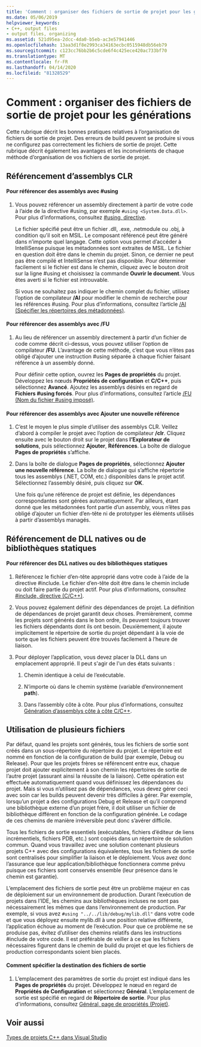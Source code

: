 ```yaml
---
title: 'Comment : organiser des fichiers de sortie de projet pour les générations'
ms.date: 05/06/2019
helpviewer_keywords:
- C++, output files
- output files, organizing
ms.assetid: 521d95ea-2dcc-4da0-b5eb-ac3e57941446
ms.openlocfilehash: 13aa3d1f8e2993ca34163ecbc0515948db56eb79
ms.sourcegitcommit: c123cc76bb2b6c5cde6f4c425ece420ac733bf70
ms.translationtype: MT
ms.contentlocale: fr-FR
ms.lasthandoff: 04/14/2020
ms.locfileid: "81328529"
---
```

# <a name="how-to-organize-project-output-files-for-builds"></a>Comment : organiser des fichiers de sortie de projet pour les générations

Cette rubrique décrit les bonnes pratiques relatives à l’organisation de fichiers de sortie de projet. Des erreurs de build peuvent se produire si vous ne configurez pas correctement les fichiers de sortie de projet. Cette rubrique décrit également les avantages et les inconvénients de chaque méthode d’organisation de vos fichiers de sortie de projet.

## <a name="referencing-clr-assemblies"></a>Référencement d’assemblys CLR

#### <a name="to-reference-assemblies-with-using"></a>Pour référencer des assemblys avec #using

1. Vous pouvez référencer un assembly directement à partir de votre code à l’aide de la directive #using, par exemple `#using <System.Data.dll>`. Pour plus d’informations, consultez [#using, directive](../preprocessor/hash-using-directive-cpp.md).

   Le fichier spécifié peut être un fichier .dll, .exe, .netmodule ou .obj, à condition qu’il soit en MSIL. Le composant référencé peut être généré dans n’importe quel langage. Cette option vous permet d’accéder à IntelliSense puisque les métadonnées sont extraites de MSIL. Le fichier en question doit être dans le chemin du projet. Sinon, ce dernier ne peut pas être compilé et IntelliSense n’est pas disponible. Pour déterminer facilement si le fichier est dans le chemin, cliquez avec le bouton droit sur la ligne #using et choisissez la commande **Ouvrir le document**. Vous êtes averti si le fichier est introuvable.

   Si vous ne souhaitez pas indiquer le chemin complet du fichier, utilisez l’option de compilateur **/AI** pour modifier le chemin de recherche pour les références #using. Pour plus d’informations, consultez l’article [/AI (Spécifier les répertoires des métadonnées)](reference/ai-specify-metadata-directories.md).

#### <a name="to-reference-assemblies-with-fu"></a>Pour référencer des assemblys avec /FU

1. Au lieu de référencer un assembly directement à partir d’un fichier de code comme décrit ci-dessus, vous pouvez utiliser l’option de compilateur **/FU**. L’avantage de cette méthode, c’est que vous n’êtes pas obligé d’ajouter une instruction #using séparée à chaque fichier faisant référence à un assembly donné.

   Pour définir cette option, ouvrez les **Pages de propriétés** du projet. Développez les nœuds **Propriétés de configuration** et **C/C++**, puis sélectionnez **Avancé**. Ajoutez les assemblys désirés en regard de **Fichiers #using forcés**. Pour plus d’informations, consultez l’article [/FU (Nom du fichier #using imposé)](reference/fu-name-forced-hash-using-file.md).

#### <a name="to-reference-assemblies-with-add-new-reference"></a>Pour référencer des assemblys avec Ajouter une nouvelle référence

1. C’est le moyen le plus simple d’utiliser des assemblys CLR. Veillez d’abord à compiler le projet avec l’option de compilateur **/clr**. Cliquez ensuite avec le bouton droit sur le projet dans **l’Explorateur de solutions**, puis sélectionnez **Ajouter**, **Références**. La boîte de dialogue **Pages de propriétés** s’affiche.

1. Dans la boîte de dialogue **Pages de propriétés**, sélectionnez **Ajouter une nouvelle référence**. La boîte de dialogue qui s’affiche répertorie tous les assemblys (.NET, COM, etc.) disponibles dans le projet actif. Sélectionnez l’assembly désiré, puis cliquez sur **OK**.

   Une fois qu’une référence de projet est définie, les dépendances correspondantes sont gérées automatiquement. Par ailleurs, étant donné que les métadonnées font partie d’un assembly, vous n’êtes pas obligé d’ajouter un fichier d’en-tête ni de prototyper les éléments utilisés à partir d’assemblys managés.

## <a name="referencing-native-dlls-or-static-libraries"></a>Référencement de DLL natives ou de bibliothèques statiques

#### <a name="to-reference-native-dlls-or-static-libraries"></a>Pour référencer des DLL natives ou des bibliothèques statiques

1. Référencez le fichier d’en-tête approprié dans votre code à l’aide de la directive #include. Le fichier d’en-tête doit être dans le chemin include ou doit faire partie du projet actif. Pour plus d’informations, consultez [#include, directive (C/C++)](../preprocessor/hash-include-directive-c-cpp.md).

1. Vous pouvez également définir des dépendances de projet. La définition de dépendances de projet garantit deux choses. Premièrement, comme les projets sont générés dans le bon ordre, ils peuvent toujours trouver les fichiers dépendants dont ils ont besoin. Deuxièmement, il ajoute implicitement le répertoire de sortie du projet dépendant à la voie de sorte que les fichiers peuvent être trouvés facilement à l’heure de liaison.

1. Pour déployer l’application, vous devez placer la DLL dans un emplacement approprié. Il peut s'agir de l'un des états suivants :

   1. Chemin identique à celui de l’exécutable.

   1. N’importe où dans le chemin système (variable d’environnement **path**).

   1. Dans l’assembly côte à côte. Pour plus d’informations, consultez [Génération d’assemblys côte à côte C/C++](building-c-cpp-side-by-side-assemblies.md).

## <a name="working-with-multiple-projects"></a>Utilisation de plusieurs fichiers

Par défaut, quand les projets sont générés, tous les fichiers de sortie sont créés dans un sous-répertoire du répertoire du projet. Le répertoire est nommé en fonction de la configuration de build (par exemple, Debug ou Release). Pour que les projets frères se référencent entre eux, chaque projet doit ajouter explicitement à son chemin les répertoires de sortie de l’autre projet (assurant ainsi la réussite de la liaison). Cette opération est effectuée automatiquement quand vous définissez les dépendances du projet. Mais si vous n’utilisez pas de dépendances, vous devez gérer ceci avec soin car les builds peuvent devenir très difficiles à gérer. Par exemple, lorsqu’un projet a des configurations Debug et Release et qu’il comprend une bibliothèque externe d’un projet frère, il doit utiliser un fichier de bibliothèque différent en fonction de la configuration générée. Le codage de ces chemins de manière irréversible peut donc s’avérer difficile.

Tous les fichiers de sortie essentiels (exécutables, fichiers d’éditeur de liens incrémentiels, fichiers PDB, etc.) sont copiés dans un répertoire de solution commun. Quand vous travaillez avec une solution contenant plusieurs projets C++ avec des configurations équivalentes, tous les fichiers de sortie sont centralisés pour simplifier la liaison et le déploiement. Vous avez donc l’assurance que leur application/bibliothèque fonctionnera comme prévu puisque ces fichiers sont conservés ensemble (leur présence dans le chemin est garantie).

L’emplacement des fichiers de sortie peut être un problème majeur en cas de déploiement sur un environnement de production. Durant l’exécution de projets dans l’IDE, les chemins aux bibliothèques incluses ne sont pas nécessairement les mêmes que dans l’environnement de production. Par exemple, si vous avez `#using "../../lib/debug/mylib.dll"` dans votre code et que vous déployez ensuite mylib.dll à une position relative différente, l’application échoue au moment de l’exécution. Pour que ce problème ne se produise pas, évitez d’utiliser des chemins relatifs dans les instructions #include de votre code. Il est préférable de veiller à ce que les fichiers nécessaires figurent dans le chemin de build du projet et que les fichiers de production correspondants soient bien placés.

#### <a name="how-to-specify-where-output-files-go"></a>Comment spécifier la destination des fichiers de sortie

1. L’emplacement des paramètres de sortie du projet est indiqué dans les **Pages de propriétés** du projet. Développez le nœud en regard de **Propriétés de Configuration** et sélectionnez **Général**. L’emplacement de sortie est spécifié en regard de **Répertoire de sortie**. Pour plus d'informations, consultez [Général, page de propriétés (Projet)](reference/general-property-page-project.md).

## <a name="see-also"></a>Voir aussi

[Types de projets C++ dans Visual Studio](reference/visual-cpp-project-types.md)
